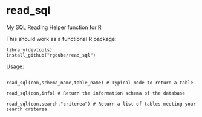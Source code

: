 # read_sql


My SQL Reading Helper function for R

This should work as a functional R package:
```
library(devtools)
install_github("rgdubs/read_sql")
```

Usage: 
```

read_sql(con,schema_name,table_name) # Typical mode to return a table

read_sql(con,info) # Return the information schema of the database

read_sql(con,search,"criterea") # Return a list of tables meeting your search criterea

```